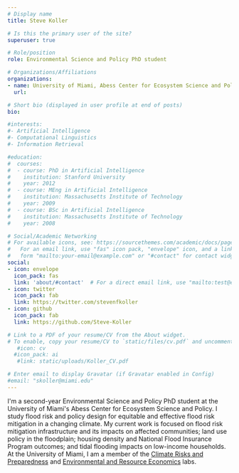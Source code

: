 ```yaml
---
# Display name
title: Steve Koller

# Is this the primary user of the site?
superuser: true

# Role/position
role: Environmental Science and Policy PhD student

# Organizations/Affiliations
organizations:
- name: University of Miami, Abess Center for Ecosystem Science and Policy
  url: 

# Short bio (displayed in user profile at end of posts)
bio:

#interests:
#- Artificial Intelligence
#- Computational Linguistics
#- Information Retrieval

#education:
#  courses:
#  - course: PhD in Artificial Intelligence
#    institution: Stanford University
#    year: 2012
#  - course: MEng in Artificial Intelligence
#    institution: Massachusetts Institute of Technology
#    year: 2009
#  - course: BSc in Artificial Intelligence
#    institution: Massachusetts Institute of Technology
#    year: 2008

# Social/Academic Networking
# For available icons, see: https://sourcethemes.com/academic/docs/page-builder/#icons
#   For an email link, use "fas" icon pack, "envelope" icon, and a link in the
#   form "mailto:your-email@example.com" or "#contact" for contact widget.
social:
- icon: envelope
  icon_pack: fas
  link: 'about/#contact'  # For a direct email link, use "mailto:test@example.org".
- icon: twitter
  icon_pack: fab
  link: https://twitter.com/stevenfkoller
- icon: github
  icon_pack: fab
  link: https://github.com/Steve-Koller

# Link to a PDF of your resume/CV from the About widget.
# To enable, copy your resume/CV to `static/files/cv.pdf` and uncomment the lines below.
   #icon: cv
  #icon_pack: ai
   #link: static/uploads/Koller_CV.pdf

# Enter email to display Gravatar (if Gravatar enabled in Config)
#email: "skoller@miami.edu"
---
```


I'm a second-year Environmental Science and Policy PhD student at the University of Miami's Abess Center for Ecosystem Science and Policy. I study flood risk and policy design for equitable and effective flood risk mitigation in a changing climate. My current work is focused on flood risk mitigation infrastructure and its impacts on affected communities; land use policy in the floodplain; housing density and National Flood Insurance Program outcomes; and tidal flooding impacts on low-income households. At the University of Miami, I am a member of the [Climate Risks and Preparedness](https://climateprep.rsmas.miami.edu/) and [Environmental and Resource Economics](https://ere.rsmas.miami.edu/index.html) labs.